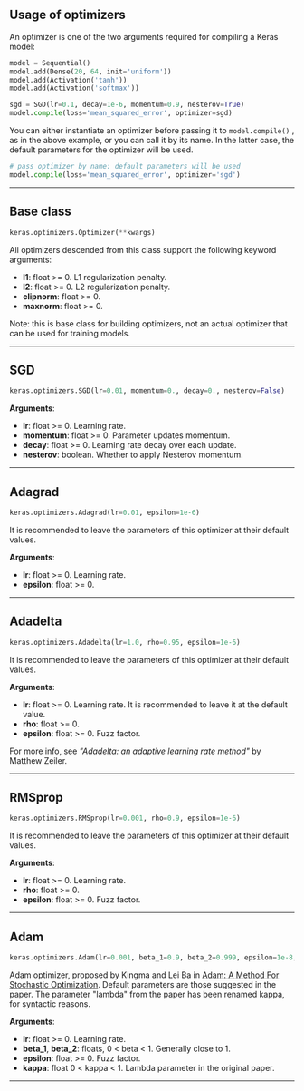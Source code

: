 
## Usage of optimizers

An optimizer is one of the two arguments required for compiling a Keras model:

```python
model = Sequential()
model.add(Dense(20, 64, init='uniform'))
model.add(Activation('tanh'))
model.add(Activation('softmax'))

sgd = SGD(lr=0.1, decay=1e-6, momentum=0.9, nesterov=True)
model.compile(loss='mean_squared_error', optimizer=sgd)
```

You can either instantiate an optimizer before passing it to `model.compile()` , as in the above example, or you can call it by its name. In the latter case, the default parameters for the optimizer will be used.

```python
# pass optimizer by name: default parameters will be used
model.compile(loss='mean_squared_error', optimizer='sgd')
```

---

## Base class

```python
keras.optimizers.Optimizer(**kwargs)
```

All optimizers descended from this class support the following keyword arguments:

- __l1__: float >= 0. L1 regularization penalty.
- __l2__: float >= 0. L2 regularization penalty.
- __clipnorm__: float >= 0.
- __maxnorm__: float >= 0.

Note: this is base class for building optimizers, not an actual optimizer that can be used for training models.

---

##  SGD

```python
keras.optimizers.SGD(lr=0.01, momentum=0., decay=0., nesterov=False)
``` 

__Arguments__:

- __lr__: float >= 0. Learning rate.
- __momentum__: float >= 0. Parameter updates momentum.
- __decay__: float >= 0. Learning rate decay over each update.
- __nesterov__: boolean. Whether to apply Nesterov momentum.

---

##  Adagrad

```python
keras.optimizers.Adagrad(lr=0.01, epsilon=1e-6)
```

It is recommended to leave the parameters of this optimizer at their default values.

__Arguments__:

- __lr__: float >= 0. Learning rate. 
- __epsilon__: float >= 0. 

---

##  Adadelta

```python
keras.optimizers.Adadelta(lr=1.0, rho=0.95, epsilon=1e-6)
```

It is recommended to leave the parameters of this optimizer at their default values.

__Arguments__:

- __lr__: float >= 0. Learning rate. It is recommended to leave it at the default value.
- __rho__: float >= 0. 
- __epsilon__: float >= 0. Fuzz factor.

For more info, see *"Adadelta: an adaptive learning rate method"* by Matthew Zeiler.

---

##  RMSprop 

```python
keras.optimizers.RMSprop(lr=0.001, rho=0.9, epsilon=1e-6)
```

It is recommended to leave the parameters of this optimizer at their default values.

__Arguments__:

- __lr__: float >= 0. Learning rate. 
- __rho__: float >= 0.
- __epsilon__: float >= 0. Fuzz factor.

---

## Adam

```python
keras.optimizers.Adam(lr=0.001, beta_1=0.9, beta_2=0.999, epsilon=1e-8, kappa=1-1e-8)
```

Adam optimizer, proposed by Kingma and Lei Ba in [Adam: A Method For Stochastic Optimization](http://arxiv.org/pdf/1412.6980v4.pdf). Default parameters are those suggested in the paper. The parameter "lambda" from the paper has been renamed kappa, for syntactic reasons.

__Arguments__:

- __lr__: float >= 0. Learning rate. 
- __beta_1__, __beta_2__: floats, 0 < beta < 1. Generally close to 1.
- __epsilon__: float >= 0. Fuzz factor.
- __kappa__: float 0 < kappa < 1. Lambda parameter in the original paper.

---
